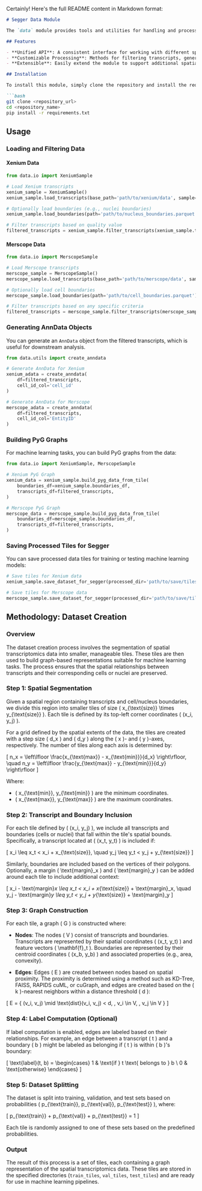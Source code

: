 Certainly! Here's the full README content in Markdown format:

```markdown
# Segger Data Module

The `data` module provides tools and utilities for handling and processing spatial transcriptomics data, specifically designed to support Xenium and Merscope datasets. The module includes utilities for loading data, filtering transcripts, generating AnnData objects, and preparing data for downstream analysis.

## Features

- **Unified API**: A consistent interface for working with different spatial transcriptomics datasets (Xenium and Merscope).
- **Customizable Processing**: Methods for filtering transcripts, generating PyG graphs, and processing data tiles for machine learning models.
- **Extensible**: Easily extend the module to support additional spatial transcriptomics technologies.

## Installation

To install this module, simply clone the repository and install the required dependencies:

```bash
git clone <repository_url>
cd <repository_name>
pip install -r requirements.txt
```

## Usage

### Loading and Filtering Data

#### Xenium Data

```python
from data.io import XeniumSample

# Load Xenium transcripts
xenium_sample = XeniumSample()
xenium_sample.load_transcripts(base_path='path/to/xenium/data', sample='sample_1')

# Optionally load boundaries (e.g., nuclei boundaries)
xenium_sample.load_boundaries(path='path/to/nucleus_boundaries.parquet')

# Filter transcripts based on quality value
filtered_transcripts = xenium_sample.filter_transcripts(xenium_sample.transcripts_df, min_qv=20.0)
```

#### Merscope Data

```python
from data.io import MerscopeSample

# Load Merscope transcripts
merscope_sample = MerscopeSample()
merscope_sample.load_transcripts(base_path='path/to/merscope/data', sample='sample_1', file_format='csv')

# Optionally load cell boundaries
merscope_sample.load_boundaries(path='path/to/cell_boundaries.parquet')

# Filter transcripts based on any specific criteria
filtered_transcripts = merscope_sample.filter_transcripts(merscope_sample.transcripts_df)
```

### Generating AnnData Objects

You can generate an `AnnData` object from the filtered transcripts, which is useful for downstream analysis.

```python
from data.utils import create_anndata

# Generate AnnData for Xenium
xenium_adata = create_anndata(
    df=filtered_transcripts,
    cell_id_col='cell_id'
)

# Generate AnnData for Merscope
merscope_adata = create_anndata(
    df=filtered_transcripts,
    cell_id_col='EntityID'
)
```

### Building PyG Graphs

For machine learning tasks, you can build PyG graphs from the data:

```python
from data.io import XeniumSample, MerscopeSample

# Xenium PyG Graph
xenium_data = xenium_sample.build_pyg_data_from_tile(
    boundaries_df=xenium_sample.boundaries_df,
    transcripts_df=filtered_transcripts,
)

# Merscope PyG Graph
merscope_data = merscope_sample.build_pyg_data_from_tile(
    boundaries_df=merscope_sample.boundaries_df,
    transcripts_df=filtered_transcripts,
)
```

### Saving Processed Tiles for Segger

You can save processed data tiles for training or testing machine learning models:

```python
# Save tiles for Xenium data
xenium_sample.save_dataset_for_segger(processed_dir='path/to/save/tiles')

# Save tiles for Merscope data
merscope_sample.save_dataset_for_segger(processed_dir='path/to/save/tiles')
```


## Methodology: Dataset Creation

### Overview

The dataset creation process involves the segmentation of spatial transcriptomics data into smaller, manageable tiles. These tiles are then used to build graph-based representations suitable for machine learning tasks. The process ensures that the spatial relationships between transcripts and their corresponding cells or nuclei are preserved.

### Step 1: Spatial Segmentation

Given a spatial region containing transcripts and cell/nucleus boundaries, we divide this region into smaller tiles of size \( x_{\text{size}} \times y_{\text{size}} \). Each tile is defined by its top-left corner coordinates \( (x_i, y_j) \).

For a grid defined by the spatial extents of the data, the tiles are created with a step size \( d_x \) and \( d_y \) along the \( x \)- and \( y \)-axes, respectively. The number of tiles along each axis is determined by:

\[
n_x = \left\lfloor \frac{x_{\text{max}} - x_{\text{min}}}{d_x} \right\rfloor, \quad n_y = \left\lfloor \frac{y_{\text{max}} - y_{\text{min}}}{d_y} \right\rfloor
\]

Where:
- \( x_{\text{min}}, y_{\text{min}} \) are the minimum coordinates.
- \( x_{\text{max}}, y_{\text{max}} \) are the maximum coordinates.

### Step 2: Transcript and Boundary Inclusion

For each tile defined by \( (x_i, y_j) \), we include all transcripts and boundaries (cells or nuclei) that fall within the tile's spatial bounds. Specifically, a transcript located at \( (x_t, y_t) \) is included if:

\[
x_i \leq x_t < x_i + x_{\text{size}}, \quad y_j \leq y_t < y_j + y_{\text{size}}
\]

Similarly, boundaries are included based on the vertices of their polygons. Optionally, a margin \( \text{margin}_x \) and \( \text{margin}_y \) can be added around each tile to include additional context:

\[
x_i - \text{margin}_x \leq x_t < x_i + x_{\text{size}} + \text{margin}_x, \quad y_j - \text{margin}_y \leq y_t < y_j + y_{\text{size}} + \text{margin}_y
\]

### Step 3: Graph Construction

For each tile, a graph \( G \) is constructed where:

- **Nodes**: The nodes \( V \) consist of transcripts and boundaries. Transcripts are represented by their spatial coordinates \( (x_t, y_t) \) and feature vectors \( \mathbf{f}_t \). Boundaries are represented by their centroid coordinates \( (x_b, y_b) \) and associated properties (e.g., area, convexity).

- **Edges**: Edges \( E \) are created between nodes based on spatial proximity. The proximity is determined using a method such as KD-Tree, FAISS, RAPIDS cuML, or cuGraph, and edges are created based on the \( k \)-nearest neighbors within a distance threshold \( d \):

\[
E = \{ (v_i, v_j) \mid \text{dist}(v_i, v_j) < d, \, v_i \in V, \, v_j \in V \}
\]

### Step 4: Label Computation (Optional)

If label computation is enabled, edges are labeled based on their relationships. For example, an edge between a transcript \( t \) and a boundary \( b \) might be labeled as belonging if \( t \) is within \( b \)'s boundary:

\[
\text{label}(t, b) = 
\begin{cases}
1 & \text{if } t \text{ belongs to } b \\
0 & \text{otherwise}
\end{cases}
\]

### Step 5: Dataset Splitting

The dataset is split into training, validation, and test sets based on probabilities \( p_{\text{train}}, p_{\text{val}}, p_{\text{test}} \), where:

\[
p_{\text{train}} + p_{\text{val}} + p_{\text{test}} = 1
\]

Each tile is randomly assigned to one of these sets based on the predefined probabilities.

### Output

The result of this process is a set of tiles, each containing a graph representation of the spatial transcriptomics data. These tiles are stored in the specified directories (`train_tiles`, `val_tiles`, `test_tiles`) and are ready for use in machine learning pipelines.
